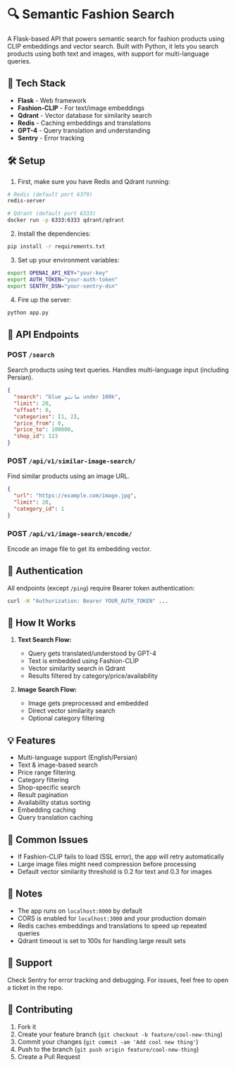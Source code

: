 # 🔍 Semantic Fashion Search

A Flask-based API that powers semantic search for fashion products using CLIP embeddings and vector search. Built with Python, it lets you search products using both text and images, with support for multi-language queries.

## 🚀 Tech Stack

- **Flask** - Web framework
- **Fashion-CLIP** - For text/image embeddings
- **Qdrant** - Vector database for similarity search
- **Redis** - Caching embeddings and translations
- **GPT-4** - Query translation and understanding
- **Sentry** - Error tracking

## 🛠️ Setup

1. First, make sure you have Redis and Qdrant running:
```bash
# Redis (default port 6379)
redis-server

# Qdrant (default port 6333)
docker run -p 6333:6333 qdrant/qdrant
```

2. Install the dependencies:
```bash
pip install -r requirements.txt
```

3. Set up your environment variables:
```bash
export OPENAI_API_KEY="your-key"
export AUTH_TOKEN="your-auth-token"
export SENTRY_DSN="your-sentry-dsn"
```

4. Fire up the server:
```bash
python app.py
```

## 🔌 API Endpoints

### POST `/search`
Search products using text queries. Handles multi-language input (including Persian).

```json
{
  "search": "blue مانتو under 100k",
  "limit": 20,
  "offset": 0,
  "categories": [1, 2],
  "price_from": 0,
  "price_to": 100000,
  "shop_id": 123
}
```

### POST `/api/v1/similar-image-search/`
Find similar products using an image URL.

```json
{
  "url": "https://example.com/image.jpg",
  "limit": 20,
  "category_id": 1
}
```

### POST `/api/v1/image-search/encode/`
Encode an image file to get its embedding vector.

## 🔑 Authentication

All endpoints (except `/ping`) require Bearer token authentication:
```bash
curl -H "Authorization: Bearer YOUR_AUTH_TOKEN" ...
```

## 🧠 How It Works

1. **Text Search Flow:**
   - Query gets translated/understood by GPT-4
   - Text is embedded using Fashion-CLIP
   - Vector similarity search in Qdrant
   - Results filtered by category/price/availability

2. **Image Search Flow:**
   - Image gets preprocessed and embedded
   - Direct vector similarity search
   - Optional category filtering

## 💡 Features

- Multi-language support (English/Persian)
- Text & image-based search
- Price range filtering
- Category filtering
- Shop-specific search
- Result pagination
- Availability status sorting
- Embedding caching
- Query translation caching

## 🤔 Common Issues

- If Fashion-CLIP fails to load (SSL error), the app will retry automatically
- Large image files might need compression before processing
- Default vector similarity threshold is 0.2 for text and 0.3 for images

## 📝 Notes

- The app runs on `localhost:8000` by default
- CORS is enabled for `localhost:3000` and your production domain
- Redis caches embeddings and translations to speed up repeated queries
- Qdrant timeout is set to 100s for handling large result sets

## 🛟 Support

Check Sentry for error tracking and debugging. For issues, feel free to open a ticket in the repo.

## 🤝 Contributing

1. Fork it
2. Create your feature branch (`git checkout -b feature/cool-new-thing`)
3. Commit your changes (`git commit -am 'Add cool new thing'`)
4. Push to the branch (`git push origin feature/cool-new-thing`)
5. Create a Pull Request 